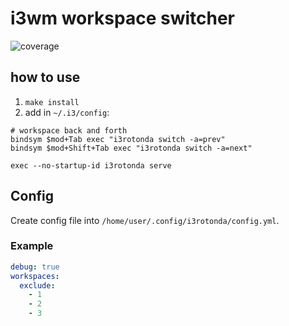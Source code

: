 # i3wm workspace switcher

![coverage](https://raw.githubusercontent.com/micronull/i3rotonda/badges/.badges/main/coverage.svg)

## how to use

1. `make install`
2. add in `~/.i3/config`:

```
# workspace back and forth
bindsym $mod+Tab exec "i3rotonda switch -a=prev"
bindsym $mod+Shift+Tab exec "i3rotonda switch -a=next"

exec --no-startup-id i3rotonda serve
```

## Config

Create config file into `/home/user/.config/i3rotonda/config.yml`.

### Example

```yaml
debug: true
workspaces:
  exclude:
    - 1
    - 2
    - 3
```